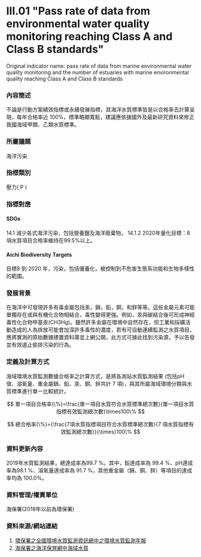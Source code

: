# III.01 "Pass rate of data from environmental water quality monitoring reaching Class A and Class B standards"
Original indicator name: pass rate of data from marine environmental water quality monitoring and the number of estuaries with marine environmental quality reaching Class A and Class B standards

<script type="text/javascript" src="http://cdn.mathjax.org/mathjax/latest/MathJax.js?config=TeX-AMS-MML_HTMLorMML"></script>

### 內容簡述
不論是行動方案績效指標或永續發展指標，其海洋水質標準皆是以合格率去計算呈現，每年合格率近 100%，標準略顯寬鬆，建議應依據國外及最新研究資料來修正我國海域甲類、乙類水質標準。
### 所屬議題
海洋污染
### 指標類別
壓力( P )
### 指標對應
#### SDGs
14.1 減少各式海洋污染，包括營養鹽及海洋廢棄物。 14.1.2 2020年量化目標：8項水質項目合格率維持在99.5%以上。
#### Aichi Biodiversity Targets
目標8 到 2020 年，污染，包括優養化，被控制到不危害生態系功能和生物多樣性的範圍。
### 發展背景
在海洋中可發現許多有毒金屬包括汞，鎘，鉛，銅，和鋅等等。這些金屬元素可能單獨存在或與有機化合物相結合，毒性變得更強。例如，汞與碳結合後可形成神經毒性化合物甲基汞(CH3Hg)。雖然許多金屬在環境中自然存在，但工業和採礦活動造成的人為排放可能會加深許多毒性的濃度，若有可自動連續監測之水質項目，應將實測的原始數據建置資料庫並上網公開，此方式可據此找到污染源，予以告發並有效遏止偷排污染的行為。
### 定義及計算方式
海域環境水質監測數據合格率之計算方式，是將各測站水質監測結果 (包括pH值、溶氧量、重金屬鎘、鉛、汞、銅、鋅共計 7 項)，與其所屬海域環境分類與水質標準進行單一比較統計。

$$ 單一項目合格率(\%)=\frac{單一項目水質符合水質標準總次數}{單一項目水質指標有效監測總次數}\times100\% $$

$$ 總合格率(\%)={\frac{7項水質指標項目符合水質標準總次數}{7 項水質指標有效監測總次數}}{\times}100\% $$

### 資料更新內容
2019年水質監測結果，總達成率為99.7 %。其中，鉛達成率為 99.4 %、pH達成率為98.1 %、溶氧量達成率為 91.7 %，其他重金屬（鎘、銅、鋅）等項目的達成率均為 100.0%。
### 資料管理/權責單位
海保署(2018年以前為環保署)
### 資料來源/網站連結
1.  [環保署之全國環境水質監測資訊網中之環境水質監測年報](https://wq.epa.gov.tw/Code/Report/ReportList.aspx)
2.  [海保署之海洋保育網中海域水質](https://iocean.oca.gov.tw/OCA_OceanConservation/PUBLIC/Marine_WaterQuality.aspx)
